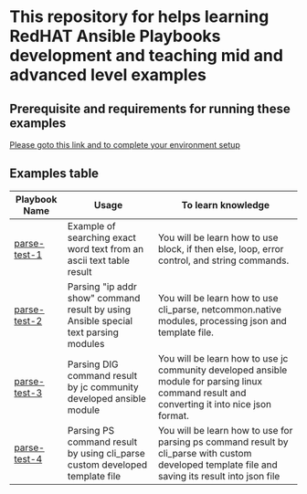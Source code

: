 # This repository for helps learning RedHAT Ansible Playbooks development and teaching mid and advanced level examples

## Prerequisite and requirements for running these examples

[Please goto this link and to complete your environment setup](https://github.com/baasandorj/playbooks/blob/master/module_utils/README.md)

## Examples table

|Playbook Name|Usage|To learn knowledge|
|---|---|---|
|[parse-test-1](https://github.com/baasandorj/playbooks/blob/master/parse-test-1.yaml)|Example of searching exact word text from an ascii text table result|You will be learn how to use block, if then else, loop, error control, and string commands.|
|[parse-test-2](https://github.com/baasandorj/playbooks/blob/master/parse-test-2.yaml)|Parsing "ip addr show" command result by using Ansible special text parsing modules|You will be learn how to use cli_parse, netcommon.native modules, processing json and template file.|
|[parse-test-3](https://github.com/baasandorj/playbooks/blob/master/parse-test-3.yaml)|Parsing DIG command result by jc community developed ansible module|You will be learn how to use jc community developed ansible module for parsing linux command result and converting it into nice json format.|
|[parse-test-4](https://github.com/baasandorj/playbooks/blob/master/parse-test-4.yaml)|Parsing PS command result by using cli_parse custom developed template file|You will be learn how to use for parsing ps command result by cli_parse with custom developed template file and saving its result into json file|
